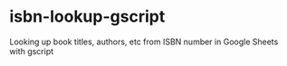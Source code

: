 # isbn-lookup-gscript
Looking up book titles, authors, etc from ISBN number in Google Sheets with gscript
